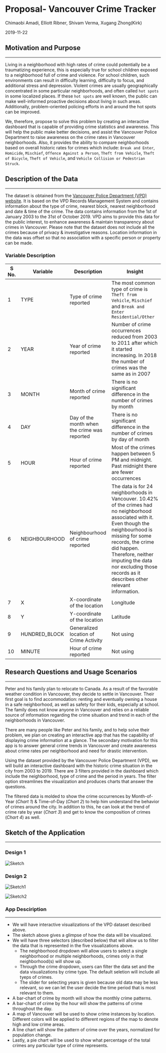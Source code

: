 Proposal- Vancouver Crime Tracker
================
Chimaobi Amadi, Elliott Ribner, Shivam Verma, Xugang Zhong(Kirk)

2019-11-22

## Motivation and Purpose

-----

Living in a neighborhood with high rates of crime could potentially be a traumatizing experience, this is especially true for school children exposed to a neighborhood full of crime and violence. For school children, such environments can result in difficulty learning, difficulty to focus, and additional stress and depression. Violent crimes are usually geographically concentrated in some particular neighborhoods, and often called `hot spots` in some localized places. If these `hot spots` are well known, the public can make well-informed proactive decisions about living in such areas. Additionally, problem-oriented policing efforts in and around the hot spots can be improved.

We, therefore, propose to solve this problem by creating an interactive dashboard that is capable of providing crime statistics and awareness. This will help the public make better decisions, and assist the Vancouver Police Department to raise awareness on the crime rates in Vancouver neighborhoods.  Also, it provides the ability to compare neighborhoods based on overall historic rates for crimes which include: `Break and Enter`, `Homicide`, `Mischief`, `Offence Against a Person`, `Theft from Vehicle`, `Theft of Bicycle`, `Theft of Vehicle`, and `Vehicle Collision or Pedestrian Struck`.



## Description of the Data

-----

The dataset is obtained from the [Vancouver Police Department (VPD)
website](https://geodash.vpd.ca/opendata/). It is based on the VPD
Records Management System and contains information about the type of
crime, nearest block, nearest neighborhood and date & time of the crime.
The data contains information from the 1st of January 2003 to the 31st
of October 2019. VPD aims to provide this data for the public interest,
to enhance awareness & maintain transparency about crimes in Vancouver.
Please note that the dataset does not include all the crimes because of
privacy & investigative reasons. Location information in the data was
offset so that no association with a specific person or property can be
made.

### Variable Description

| S No. | Variable       | Description                                  | Insight                                                                                                                                                                                                                                                                                                   |
| ----- | -------------- | -------------------------------------------- | --------------------------------------------------------------------------------------------------------------------------------------------------------------------------------------------------------------------------------------------------------------------------------------------------------- |
| 1     | TYPE           | Type of crime reported                       | The most common type of crime is `Theft from Vehicle`, `Mischief` and `Break and Enter Residential/Other`                                                                                                                                                                                                 |
| 2     | YEAR           | Year of crime reported                       | Number of crime occurrences reduced from 2003 to 2011 after which it started increasing. In 2018 the number of crimes was the same as in 2007                                                                                                                                                             |
| 3     | MONTH          | Month of crime reported                      | There is no significant difference in the number of crimes by month                                                                                                                                                                                                                                       |
| 4     | DAY            | Day of the month when the crime was reported | There is no significant difference in the number of crimes by day of month                                                                                                                                                                                                                                |
| 5     | HOUR           | Hour of crime reported                       | Most of the crimes happen between 5 PM and midnight. Past midnight there are fewer occurrences                                                                                                                                                                                                            |
| 6     | NEIGHBOURHOOD  | Neighbourhood of crime reported              | The data is for 24 neighborhoods in Vancouver. 10.42% of the crimes had no neighborhood associated with it. Even though the neighbourhood is missing for some records, the crime did happen. Therefore, neither imputing the data nor excluding those records as it describes other relevant information. |
| 7     | X              | X-coordinate of the location                 | Longitude                                                                                                                                                                                                                                                                                                 |
| 8     | Y              | Y-coordinate of the location                 | Latitude                                                                                                                                                                                                                                                                                                  |
| 9     | HUNDRED\_BLOCK | Generalized location of Crime Activity       | Not using                                                                                                                                                                                                                                                                                                 |
| 10    | MINUTE         | Hour of crime reported                       | Not using                                                                                                                                                                                                                                                                                                 |

## Research Questions and Usage Scenarios

-----

Peter and his family plan to relocate to Canada. As a result of the
favorable weather condition in Vancouver, they decide to settle in
Vancouver. Their first goal is to find accommodation: renting and
eventually owning a house in a safe neighborhood, as well as safety for
their kids, especially at school. The family does not know anyone in
Vancouver and relies on a reliable source of information regarding the
crime situation and trend in each of the neighborhoods in Vancouver.

There are many people like Peter and his family, and to help solve their
problem, we plan on creating an interactive app that has the capability
of displaying crime information at a glance. The secondary motivation
for this app is to answer general crime trends in Vancouver and create
awareness about crime rates per neighborhood and need for drastic
intervention.

Using the dataset provided by the Vancouver Police Department (VPD), we
will build an interactive dashboard with the historic crime situation in
the city from 2003 to 2019. There are 3 filters provided in the
dashboard which include the neighborhood, type of crime and the period
in years. The filter option streamlines the visualization and produces
charts that answer the questions.

The filtered data is molded to show the crime occurrences by
Month-of-Year (*Chart 1*) & Time-of-Day (*Chart 2*) to help him
understand the behavior of crimes around the city. In addition to this,
he can look at the trend of crime rate by year (*Chart 3*) and get to
know the composition of crimes (*Chart 4*) as
well.


## Sketch of the Application

-----

### Design 1
![Sketch](https://github.com/UBC-MDS/DSCI_532_Group114_SKEC/blob/master/Img/sketch.png?raw=true "Crime Information by Vancouver Neighbourhood")

### Design 2
![Sketch1](https://github.com/UBC-MDS/DSCI_532_Group114_SKEC/blob/master/Img/sketch1.png?raw=true)

![Sketch2](https://github.com/UBC-MDS/DSCI_532_Group114_SKEC/blob/master/Img/sketch2.png?raw=true)

### App Desciription

-----

- We will have interactive visualizations of the VPD dataset described above.
- The sketch above gives a glimpse of how the data will be visualized.
- We will have three selectors (described below) that will allow us to filter the data that is represented in the five visualizations above.
	- The neighborhood dropdown will allow users to select a single neighborhood or multiple neighborhoods, crimes only in that neighborhood(s) will show up.
	- Through the crime dropdown, users can filter the data set and the data visualizations by crime type. The default seletion will include all tyeps of crimes.
	- The slider for selecting years is given because old data may be less relevant, so we can let the user decide the time period that is most relevant to them.
- A bar-chart of crime by month will show the monthly crime patterns.
- A bar-chart of crime by the hour will show the patterns of crime throughout the day.
- A map of Vancouver will be used to show crime instances by location. Different colors will be applied to different regions of the map to denote high and low crime areas.
- A line chart will show the pattern of crime over the years, normalized for population change.
- Lastly, a pie chart will be used to show what percentage of the total crimes any particular type of crime represents.
